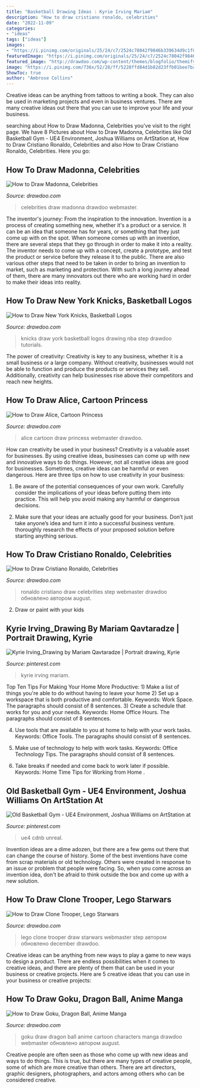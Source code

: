 ```yaml
---
title: "Basketball Drawing Ideas : Kyrie Irving Mariam"
description: "How to draw cristiano ronaldo, celebrities"
date: "2022-11-09"
categories:
- "ideas"
tags: ["ideas"]
images:
- "https://i.pinimg.com/originals/25/24/c7/2524c78042f9846b339634d9c1f02576.jpg"
featuredImage: "https://i.pinimg.com/originals/25/24/c7/2524c78042f9846b339634d9c1f02576.jpg"
featured_image: "http://drawdoo.com/wp-content/themes/blogfolio/themify/img.php?src=http://drawdoo.com/wp-content/uploads/tutorials/AnimeManga/lesson01/step_12.png&amp;w=665&amp;h=&amp;zc=1&amp;q=60&amp;a=t"
image: "https://i.pinimg.com/736x/52/28/ff/5228ffd84d1b82d23ffb01bee7baabf1.jpg"
ShowToc: true
author: "Ambrose Collins"
---
```



Creative ideas can be anything from tattoos to writing a book. They can also be used in marketing projects and even in business ventures. There are many creative ideas out there that you can use to improve your life and your business.

	

		
searching about How to Draw Madonna, Celebrities you've visit to the right page. We have 8 Pictures about How to Draw Madonna, Celebrities like Old Basketball Gym - UE4 Environment, Joshua Williams on ArtStation at, How to Draw Cristiano Ronaldo, Celebrities and also How to Draw Cristiano Ronaldo, Celebrities. Here you go:
		
    
## How To Draw Madonna, Celebrities

<img loading=lazy src="http://drawdoo.com/wp-content/themes/blogfolio/themify/img.php?src=http://drawdoo.com/wp-content/uploads/tutorials/Celebrities/lesson12/step_00.png&amp;w=665&amp;h=&amp;zc=1&amp;q=60&amp;a=t" onerror="this.onerror=null;this.src='https://tse2.mm.bing.net/th?id=OIP.PIIgjG-GsGY4JhHnIrdLkgHaJ9&amp;pid=15.1';" alt="How to Draw Madonna, Celebrities">

_Source: drawdoo.com_

>celebrities draw madonna drawdoo webmaster. 

	

The inventor's journey: From the inspiration to the innovation.
Invention is a process of creating something new, whether it's a product or a service. It can be an idea that someone has for years, or something that they just come up with on the spot. When someone comes up with an invention, there are several steps that they go through in order to make it into a reality. The inventor needs to come up with a concept, create a prototype, and test the product or service before they release it to the public. There are also various other steps that need to be taken in order to bring an invention to market, such as marketing and protection. With such a long journey ahead of them, there are many innovators out there who are working hard in order to make their ideas into reality.

    
## How To Draw New York Knicks, Basketball Logos

<img loading=lazy src="http://drawdoo.com/wp-content/uploads/tutorials/NBA/lesson05/step_00-300x253.png" onerror="this.onerror=null;this.src='https://tse2.mm.bing.net/th?id=OIP.ljgKUDs4U5ONs8n0pfBktwAAAA&amp;pid=15.1';" alt="How to Draw New York Knicks, Basketball Logos">

_Source: drawdoo.com_

>knicks draw york basketball logos drawing nba step drawdoo tutorials. 

	

The power of creativity:
Creativity is key to any business, whether it is a small business or a large company. Without creativity, businesses would not be able to function and produce the products or services they sell. Additionally, creativity can help businesses rise above their competitors and reach new heights.

    
## How To Draw Alice, Cartoon Princess

<img loading=lazy src="http://drawdoo.com/wp-content/themes/blogfolio/themify/img.php?src=http://drawdoo.com/wp-content/uploads/tutorials/Princesses/lesson01/step_00.png&amp;w=665&amp;h=&amp;zc=1&amp;q=60&amp;a=t" onerror="this.onerror=null;this.src='https://tse3.mm.bing.net/th?id=OIP.qw4LpiGV1xvXXNf7LEu_rwHaKb&amp;pid=15.1';" alt="How to Draw Alice, Cartoon Princess">

_Source: drawdoo.com_

>alice cartoon draw princess webmaster drawdoo. 

	

How can creativity be used in your business?
Creativity is a valuable asset for businesses. By using creative ideas, businesses can come up with new and innovative ways to do things. However, not all creative ideas are good for businesses. Sometimes, creative ideas can be harmful or even dangerous. Here are three tips on how to use creativity in your business: 
1) Be aware of the potential consequences of your own work. Carefully consider the implications of your ideas before putting them into practice. This will help you avoid making any harmful or dangerous decisions. 

2) Make sure that your ideas are actually good for your business. Don’t just take anyone’s idea and turn it into a successful business venture. thoroughly research the effects of your proposed solution before starting anything serious.

    
## How To Draw Cristiano Ronaldo, Celebrities

<img loading=lazy src="http://drawdoo.com/wp-content/themes/blogfolio/themify/img.php?src=http://drawdoo.com/wp-content/uploads/tutorials/Celebrities/lesson03/step_17.png&amp;w=665&amp;h=&amp;zc=1&amp;q=60&amp;a=t" onerror="this.onerror=null;this.src='https://tse1.mm.bing.net/th?id=OIP.urzR2e7KzPXHw8d4YU8-eAHaKU&amp;pid=15.1';" alt="How to Draw Cristiano Ronaldo, Celebrities">

_Source: drawdoo.com_

>ronaldo cristiano draw celebrities step webmaster drawdoo обновлено автором august. 

	

2. Draw or paint with your kids

    
## Kyrie Irving_Drawing By Mariam Qavtaradze | Portrait Drawing, Kyrie

<img loading=lazy src="https://i.pinimg.com/736x/52/28/ff/5228ffd84d1b82d23ffb01bee7baabf1.jpg" onerror="this.onerror=null;this.src='https://tse1.mm.bing.net/th?id=OIP.VKQeqbQwRbKwXoyBuBFR6wHaHa&amp;pid=15.1';" alt="Kyrie Irving_Drawing by Mariam Qavtaradze | Portrait drawing, Kyrie">

_Source: pinterest.com_

>kyrie irving mariam. 

	

Top Ten Tips For Making Your Home More Productive: 1) Make a list of things you're able to do without having to leave your home
2) Set up a workspace that is both productive and comfortable. Keywords: Work Space. The paragraphs should consist of 8 sentences.
3) Create a schedule that works for you and your needs. Keywords: Home Office Hours. The paragraphs should consist of 8 sentences.

4) Use tools that are available to you at home to help with your work tasks. Keywords: Office Tools. The paragraphs should consist of 8 sentences.

5) Make use of technology to help with work tasks. Keywords: Office Technology Tips. The paragraphs should consist of 8 sentences.

6) Take breaks if needed and come back to work later if possible. Keywords: Home Time Tips for Working from Home .

    
## Old Basketball Gym - UE4 Environment, Joshua Williams On ArtStation At

<img loading=lazy src="https://i.pinimg.com/originals/25/24/c7/2524c78042f9846b339634d9c1f02576.jpg" onerror="this.onerror=null;this.src='https://tse2.mm.bing.net/th?id=OIP.rl7MEx0M1dXhmv2tTv5ObAHaDH&amp;pid=15.1';" alt="Old Basketball Gym - UE4 Environment, Joshua Williams on ArtStation at">

_Source: pinterest.com_

>ue4 cdnb unreal. 

	

Invention ideas are a dime adozen, but there are a few gems out there that can change the course of history. Some of the best inventions have come from scrap materials or old technology. Others were created in response to an issue or problem that people were facing. So, when you come across an invention idea, don't be afraid to think outside the box and come up with a new solution.

    
## How To Draw Clone Trooper, Lego Starwars

<img loading=lazy src="http://drawdoo.com/wp-content/themes/blogfolio/themify/img.php?src=http://drawdoo.com/wp-content/uploads/tutorials/LegoStarwars/lesson11/step_13.png&amp;w=665&amp;h=&amp;zc=1&amp;q=60&amp;a=t" onerror="this.onerror=null;this.src='https://tse2.mm.bing.net/th?id=OIP.2Bd1g2OKjAjl_s-8gQW3KgHaKZ&amp;pid=15.1';" alt="How to Draw Clone Trooper, Lego Starwars">

_Source: drawdoo.com_

>lego clone trooper draw starwars webmaster step автором обновлено december drawdoo. 

	

Creative ideas can be anything from new ways to play a game to new ways to design a product. There are endless possibilities when it comes to creative ideas, and there are plenty of them that can be used in your business or creative projects. Here are 5 creative ideas that you can use in your business or creative projects:

    
## How To Draw Goku, Dragon Ball, Anime Manga

<img loading=lazy src="http://drawdoo.com/wp-content/themes/blogfolio/themify/img.php?src=http://drawdoo.com/wp-content/uploads/tutorials/AnimeManga/lesson01/step_12.png&amp;w=665&amp;h=&amp;zc=1&amp;q=60&amp;a=t" onerror="this.onerror=null;this.src='https://tse3.mm.bing.net/th?id=OIP.UfSdskZiGkrGCkpa5o4fKgHaVK&amp;pid=15.1';" alt="How to Draw Goku, Dragon Ball, Anime Manga">

_Source: drawdoo.com_

>goku draw dragon ball anime cartoon characters manga drawdoo webmaster обновлено автором august. 

	

Creative people are often seen as those who come up with new ideas and ways to do things. This is true, but there are many types of creative people, some of which are more creative than others. There are art directors, graphic designers, photographers, and actors among others who can be considered creative.

